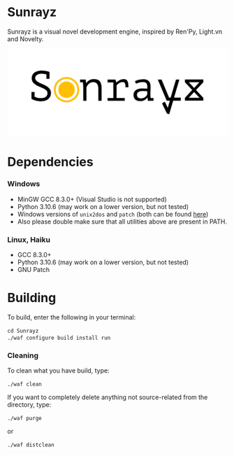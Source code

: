 # Sunrayz
Sunrayz is a visual novel development engine, inspired by Ren'Py, Light.vn and Novelty.

![](sunrayzxwhiteback.png)

# Dependencies
### Windows
- MinGW GCC 8.3.0+ (Visual Studio is not supported)
- Python 3.10.6 (may work on a lower version, but not tested)
- Windows versions of ``unix2dos`` and ``patch`` (both can be found [here](https://gnuwin32.sourceforge.net/packages.html))
- Also please double make sure that all utilities above are present in PATH.

### Linux, Haiku
- GCC 8.3.0+
- Python 3.10.6 (may work on a lower version, but not tested)
- GNU Patch

# Building
To build, enter the following in your terminal:
```
cd Sunrayz
./waf configure build install run
```
### Cleaning
To clean what you have build, type:
```
./waf clean
```
If you want to completely delete anything not source-related from the directory, type:
```
./waf purge
```
or
```
./waf distclean
```
